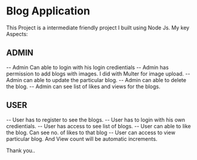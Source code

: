 # Blog Application

This Project is a intermediate friendly project I built using Node Js. My key Aspects:

## ADMIN 
-- Admin Can able to login with his login credientials
-- Admin has permission  to add blogs with images. I did with Multer for image upload.
-- Admin can able to update the particular blog.
-- Admin can able to delete the blog.
-- Admin can see list of likes and views for the blogs.

## USER
-- User has to register to see the blogs.
-- User has to login with his own credientials.
-- User has access to see list of blogs.
-- User can able to like the blog. Can see no. of likes to that blog
-- User can access to view particular blog. And View count will be automatic increments.



Thank you..  

